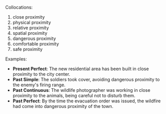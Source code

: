 Collocations:
1. close proximity
2. physical proximity
3. relative proximity
4. spatial proximity
5. dangerous proximity
6. comfortable proximity
7. safe proximity

Examples:
- **Present Perfect**: The new residential area has been built in close proximity to the city center.
- **Past Simple**: The soldiers took cover, avoiding dangerous proximity to the enemy's firing range.
- **Past Continuous**: The wildlife photographer was working in close proximity to the animals, being careful not to disturb them.
- **Past Perfect**: By the time the evacuation order was issued, the wildfire had come into dangerous proximity of the town.